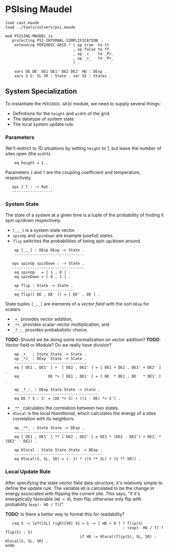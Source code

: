 PSIsing Maudel
==============

```maude
load caut.maude
load ../tools/solvers/psi.maude

mod PSISING-MAUDEL is
   protecting PSI-INTERNAL-SIMPLIFICATION .
    extending PERIODIC-GRID * ( op true  to tt
                              , op false to ff
                              , op _<_   to _P<_
                              , op _>_   to _P>_
                              ) .

    vars DE DE' DE1 DE1' DE2 DE2' HD : DExp .
    vars S S' SL SR : State . var SS : States .
```

System Specialization
---------------------

To instantiate the `PERIODIC-GRID` module, we need to supply several things:

-   Definitions for the `height` and `width` of the grid.
-   The datatype of system state.
-   The local system update rule.

### Parameters

We'll restrict to 1D situations by setting `height` to 1, but leave the number of sites open (the `width`).

```maude
    eq height = 1 .
```

Parameters `J` and `T` are the coupling coefficient and temperature, respectively.

```maude
   ops J T : -> Rat .
   ------------------
```

### System State

The state of a system at a given time is a tuple of the probability of finding it spin up/down respectively.

-   `[_,_]` is a system state vector.
-   `spinUp` and `spinDown` are example (useful) states.
-   `flip` switches the probabilities of being spin up/down around.

```maude
    op [_,_] : DExp DExp -> State .
    -------------------------------

   ops spinUp spinDown : -> State .
   --------------------------------
    eq spinUp   = [ 1 , 0 ] .
    eq spinDown = [ 0 , 1 ] .

    op flip : State -> State .
    --------------------------
    eq flip([ DE , DE' ]) = [ DE' , DE ] .
```

State tuples `[_,_]` are elements of a *vector field* with the sort `DExp` for scalars.

-   `_+_` provides vector addition,
-   `_*>_` provides scalar-vector multiplication, and
-   `_?_:_` provides probabalistic choice.

**TODO**: Should we be doing some normalization on vector addition?
**TODO**: Vector field or Module? Do we really have division?

```maude
    op _+_  : State State -> State .
    op _*>_ : DExp  State -> State .
    --------------------------------
    eq [ DE1 , DE1' ] +  [ DE2 , DE2' ] = [ DE1 + DE2 , DE1' + DE2' ] .
    eq             DE *> [ DE1 , DE1' ] = [ DE  * DE1 , DE   * DE1' ] .

    op _?_:_ : DExp State State -> State .
    --------------------------------------
    eq DE ? S : S' = (DE *> S) + ((1 - DE) *> S') .
```

-   `_**_` calculates the correlation between two states.
-   `Hlocal` is the local *Hamiltonial*, which calculates the energy of a sites correlation with its neighbors.

```maude
    op _**_ : State State -> DExp .
    -------------------------------
    eq [ DE1 , DE1' ] ** [ DE2 , DE2' ] = DE1 * (DE2 - DE2') + DE1' * (DE2' - DE2) .

    op Hlocal : State State State -> DExp .
    ---------------------------------------
    eq Hlocal(S, SL, SR) = (- J) * ((S ** SL) + (S ** SR)) .
```

### Local Update Rule

After specifying the state vector field data-structure, it's relatively simple to define the update rule.
The variable `HD` is calculated to be the change in energy associated with flipping the current site.
This says, "if it's energetically favorable (`HD < 0`), then flip; otherwise only flip with probability (`exp(- HD / T)`)".

**TODO**: Is there a better way to format this for readability?

```maude
   ceq S -> left[SL] right[SR] SS = S -> [ HD < 0 ] ? flip(S)
                                                    : (exp(- HD / T) ? flip(S) : S)
                                 if HD := Hlocal(flip(S), SL, SR) - Hlocal(S, SL, SR) .
endm
```
